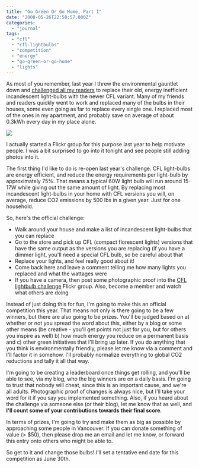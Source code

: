 ```yaml
---
title: "Go Green Or Go Home, Part I"
date: "2008-05-26T22:50:57.000Z"
categories: 
  - "journal"
tags: 
  - "cfl"
  - "cfl-lightbulbs"
  - "competition"
  - "energy"
  - "go-green-or-go-home"
  - "lights"
---
```


As most of you remember, last year I threw the environmental gauntlet down and [challenged all my readers](http://www.migratorynerd.com/2007/02/cfl-challenge/) to replace their old, energy inefficient incandescent light-bulbs with the newer CFL variant. Many of my friends and readers quickly went to work and replaced many of the bulbs in their houses, some even going as far to replace every single one. I replaced most of the ones in my apartment, and probably save on average of about 0.3kWh every day in my place alone.

![](http://farm1.static.flickr.com/148/378215333_eeab532262.jpg?v=0)

I actually started a Flickr group for this purpose last year to help motivate people. I was a bit surprised to go into it tonight and see people still adding photos into it.

The first thing I'd like to do is re-open last year's challenge. CFL light-bulbs are energy efficient, and reduce the energy requirements per light-bulb by approximately 75%. That means a typical 60W light bulb will run around 15-17W while giving out the same amount of light. By replacing most incandescent light-bulbs in your home with CFL versions you will, on average, reduce CO2 emissions by 500 lbs in a given year. Just for one household.

So, here's the official challenge:

- Walk around your house and make a list of incandescent light-bulbs that you can replace
- Go to the store and pick up CFL (compact florescent lights) versions that have the same output as the versions you are replacing (if you have a dimmer light, you'll need a special CFL bulb, so be careful about that
- Replace your lights, and feel really good about it!
- Come back here and leave a comment telling me how many lights you replaced and what the wattages were
- If you have a camera, then post some photographic proof into the [CFL lightbulb challenge](http://flickr.com/groups/49813481@N00/) Flickr group. Also, become a member and watch what others are doing

Instead of just doing this for fun, I'm going to make this an official competition this year. That means not only is there going to be a few winners, but there are also going to be prizes. You'll be judged based on a) whether or not you spread the word about this, either by a blog or some other means (be creative - you'll get points not just for you, but for others you inspire as well) b) how much energy you reduce on a permanent basis and c) other green initiatives that I'll bring up later. If you do anything that you think is environmentally friendly, please let me know via a comment and I'll factor it in somehow. I'll probably normalize everything to global CO2 reductions and tally it all that way.

I'm going to be creating a leaderboard once things get rolling, and you'll be able to see, via my blog, who the big winners are on a daily basis. I'm going to trust that nobody will cheat, since this is an important cause, and we're all adults. Photographic proof of changes is always nice, but I'll take your word for it if you say you implemented something. Also, if you heard about the challenge via someone else (or their blog), let me know that as well, and **I'll count some of your contributions towards their final score**.

In terms of prizes, I'm going to try and make them as big as possible by approaching some people in Vancouver. If you can donate something of value (> $50), then please drop me an email and let me know, or forward this entry onto others who might be able to.

So get to it and change those bulbs! I'll set a tentative end date for this competition as June 30th.
